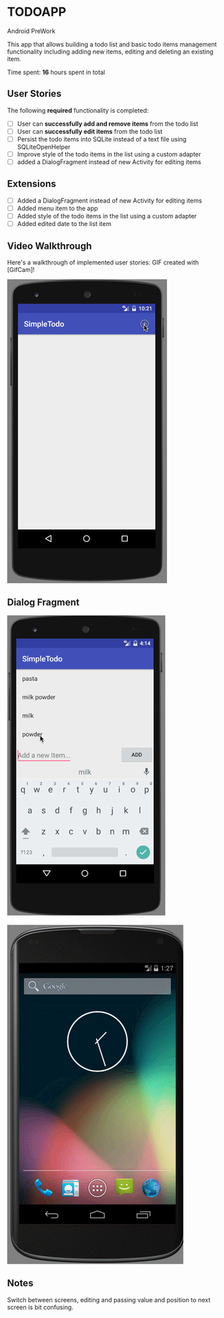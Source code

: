 # TODOAPP

Android PreWork

This app that allows building a todo list and basic todo items management functionality including adding new items, editing and deleting an existing item.

Time spent: **16** hours spent in total

## User Stories

The following **required** functionality is completed:

* [ ] User can **successfully add and remove items** from the todo list
* [ ] User can **successfully edit items** from the todo list
* [ ] Persist the todo items into SQLite instead of a text file using SQLiteOpenHelper
* [ ] Improve style of the todo items in the list using a custom adapter
* [ ] added a DialogFragment instead of new Activity for editing items

## Extensions 

* [ ] Added a DialogFragment instead of new Activity for editing items
* [ ] Added menu item to the app
* [ ] Added style of the todo items in the list using a custom adapter
* [ ] Added edited date to the list item
## Video Walkthrough 

Here's a walkthrough of implemented user stories:
GIF created with [GifCam]!

![sample](MainDialogGif.gif)

## Dialog Fragment

![Sample](TODOAPPGif.gif)

![Sample](EditScreenGif.gif)

## Notes

 Switch between screens, editing and passing value and position to next screen is bit confusing.
